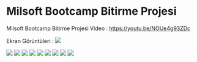 # Milsoft Bootcamp Bitirme Projesi

Milsoft Bootcamp Bitirme Projesi 
Video : https://youtu.be/NOUe4g93ZDc

Ekran Görüntüleri :
<img src="https://r.resimlink.com/Xxr6BZa.png">

<img src="https://r.resimlink.com/KynHRof68aWU.png">

<img src="https://r.resimlink.com/Vt-UKXq.png">

<img src="https://r.resimlink.com/MqzfbnoNcHB.png">

<img src="https://r.resimlink.com/zo3cMP4gHAU.png">

<img src="https://r.resimlink.com/OVnsIe.png">

<img src="https://r.resimlink.com/c-3bOvPaVs.png">

<img src="https://r.resimlink.com/F2mEK6LskUI.png">

<img src="https://r.resimlink.com/lUaI9.png">

<img src="https://r.resimlink.com/a1G7Ht.png">
